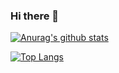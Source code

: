 ### Hi there 👋

[![Anurag's github stats](https://github-readme-stats.vercel.app/api?username=show-coco&theme=dracula)](https://github.com/anuraghazra/github-readme-stats)

[![Top Langs](https://github-readme-stats.vercel.app/api/top-langs/?username=show-coco)](https://github.com/anuraghazra/github-readme-stats)
